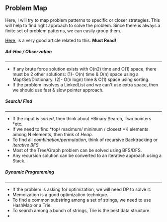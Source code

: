 **Problem Map**
------------
Here, I will try to map problem patterns to specific or closer strategies. This will help to find right approach to solve the problem.  Since there is always a finite set of problem patterns, we can easily group them. 

[Here,](https://medium.com/better-programming/the-ultimate-strategy-to-preparing-for-the-coding-interview-ee9f7eb439f3 "Here,") is a very good article related to this. **Must Read!**

##### Ad-Hoc / Observation
------------
- If any brute force solution exists with O(n2) time and O(1) space, there must be 2 other solutions: (1)- O(n) time & O(n) space using a Map/Set/Dictionary. (2)- O(n logn) time & O(1) space using sorting.
- If the problem involves a LinkedList and we can't use extra space, then we should use fast & slow pointer approach.



##### Search/ Find
------------
- If the input is *sorted*, then think about *Binary Search, Two pointers *etc.
- If we need to find *top/ maximum/ minimum / closest *K elements among N elements, then think of *Heap*.
- To find all *combination/permutation*, think of recursive Backtracking or *iterative BFS.*
- Most of the Tree/Graph problem can be solved using BFS/DFS.
- Any recursion solution can be converted to an iterative approach using a Stack.



##### Dynamic Programming
------------
- If the problem is asking for optimization, we will need DP to solve it.
- Memoization is a good optimization technique.
- To find a common substring among a set of strings, we need to use HashMap or a Trie.
- To search among a bunch of strings, Trie is the best data structure.
- 
